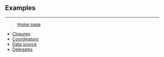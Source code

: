 ## Examples
---

> [Home page](/README.md)

- [Closures](Closures.playground)
- [Coordinators](https://github.com/AndreyPanov/ApplicationCoordinator)
- [Data source](DataSource.playground)
- [Delegates](Delegates.playground)
